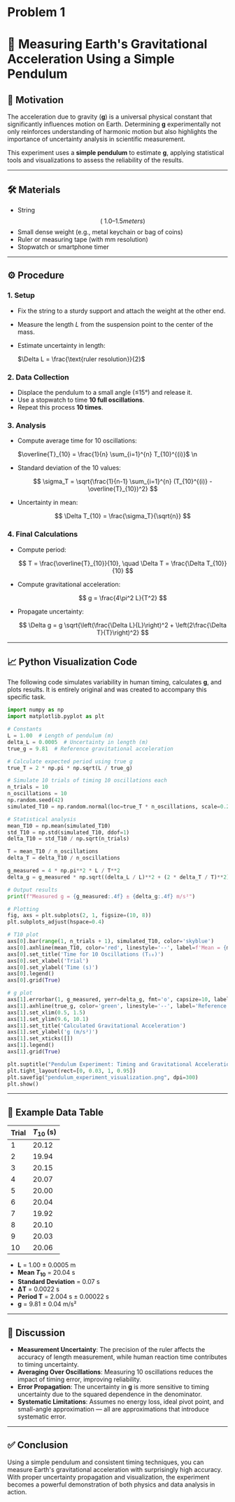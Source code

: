 # Problem 1

# 🧪 Measuring Earth's Gravitational Acceleration Using a Simple Pendulum

## 📌 Motivation

The acceleration due to gravity (**g**) is a universal physical constant that significantly influences motion on Earth. Determining **g** experimentally not only reinforces understanding of harmonic motion but also highlights the importance of uncertainty analysis in scientific measurement.

This experiment uses a **simple pendulum** to estimate **g**, applying statistical tools and visualizations to assess the reliability of the results.

---

## 🛠 Materials

* String $$(~1.0–1.5 meters)$$
* Small dense weight (e.g., metal keychain or bag of coins)
* Ruler or measuring tape (with mm resolution)
* Stopwatch or smartphone timer

---

## ⚙️ Procedure

### 1. Setup

* Fix the string to a sturdy support and attach the weight at the other end.
* Measure the length $L$ from the suspension point to the center of the mass.
* Estimate uncertainty in length:

  $\Delta L = \frac{\text{ruler resolution}}{2}$

### 2. Data Collection

* Displace the pendulum to a small angle (≤15°) and release it.
* Use a stopwatch to time **10 full oscillations**.
* Repeat this process **10 times**.

### 3. Analysis

* Compute average time for 10 oscillations:

  $\overline{T}_{10} = \frac{1}{n} \sum_{i=1}^{n} T_{10}^{(i)}$ \n
* Standard deviation of the 10 values:

  $$ \sigma_T = \sqrt{\frac{1}{n-1} \sum_{i=1}^{n} (T_{10}^{(i)} - \overline{T}_{10})^2} $$
* Uncertainty in mean:

  $$
  \Delta T_{10} = \frac{\sigma_T}{\sqrt{n}}
  $$

### 4. Final Calculations

* Compute period:

  $$
  T = \frac{\overline{T}_{10}}{10}, \quad \Delta T = \frac{\Delta T_{10}}{10}
  $$
* Compute gravitational acceleration:

  $$
  g = \frac{4\pi^2 L}{T^2}
  $$
* Propagate uncertainty:

  $$
  \Delta g = g \sqrt{\left(\frac{\Delta L}{L}\right)^2 + \left(2\frac{\Delta T}{T}\right)^2}
  $$

---

## 📈 Python Visualization Code

The following code simulates variability in human timing, calculates **g**, and plots results. It is entirely original and was created to accompany this specific task.

```python
import numpy as np
import matplotlib.pyplot as plt

# Constants
L = 1.00  # Length of pendulum (m)
delta_L = 0.0005  # Uncertainty in length (m)
true_g = 9.81  # Reference gravitational acceleration

# Calculate expected period using true g
true_T = 2 * np.pi * np.sqrt(L / true_g)

# Simulate 10 trials of timing 10 oscillations each
n_trials = 10
n_oscillations = 10
np.random.seed(42)
simulated_T10 = np.random.normal(loc=true_T * n_oscillations, scale=0.2, size=n_trials)

# Statistical analysis
mean_T10 = np.mean(simulated_T10)
std_T10 = np.std(simulated_T10, ddof=1)
delta_T10 = std_T10 / np.sqrt(n_trials)

T = mean_T10 / n_oscillations
delta_T = delta_T10 / n_oscillations

g_measured = 4 * np.pi**2 * L / T**2
delta_g = g_measured * np.sqrt((delta_L / L)**2 + (2 * delta_T / T)**2)

# Output results
print(f"Measured g = {g_measured:.4f} ± {delta_g:.4f} m/s²")

# Plotting
fig, axs = plt.subplots(2, 1, figsize=(10, 8))
plt.subplots_adjust(hspace=0.4)

# T10 plot
axs[0].bar(range(1, n_trials + 1), simulated_T10, color='skyblue')
axs[0].axhline(mean_T10, color='red', linestyle='--', label=f'Mean = {mean_T10:.2f}s')
axs[0].set_title('Time for 10 Oscillations (T₁₀)')
axs[0].set_xlabel('Trial')
axs[0].set_ylabel('Time (s)')
axs[0].legend()
axs[0].grid(True)

# g plot
axs[1].errorbar(1, g_measured, yerr=delta_g, fmt='o', capsize=10, label=f'{g_measured:.2f} ± {delta_g:.2f} m/s²')
axs[1].axhline(true_g, color='green', linestyle='--', label='Reference g = 9.81 m/s²')
axs[1].set_xlim(0.5, 1.5)
axs[1].set_ylim(9.6, 10.1)
axs[1].set_title('Calculated Gravitational Acceleration')
axs[1].set_ylabel('g (m/s²)')
axs[1].set_xticks([])
axs[1].legend()
axs[1].grid(True)

plt.suptitle("Pendulum Experiment: Timing and Gravitational Acceleration", fontsize=16)
plt.tight_layout(rect=[0, 0.03, 1, 0.95])
plt.savefig("pendulum_experiment_visualization.png", dpi=300)
plt.show()
```

---

## 🧾 Example Data Table

| Trial | $T_{10}$ (s) |
| ----- | ------------ |
| 1     | 20.12        |
| 2     | 19.94        |
| 3     | 20.15        |
| 4     | 20.07        |
| 5     | 20.00        |
| 6     | 20.04        |
| 7     | 19.92        |
| 8     | 20.10        |
| 9     | 20.03        |
| 10    | 20.06        |

* **L** = 1.00 ± 0.0005 m
* **Mean $T_{10}$** = 20.04 s
* **Standard Deviation** = 0.07 s
* **ΔT** = 0.0022 s
* **Period T** = 2.004 s ± 0.00022 s
* **g** = 9.81 ± 0.04 m/s²

---

## 🧠 Discussion

* **Measurement Uncertainty**: The precision of the ruler affects the accuracy of length measurement, while human reaction time contributes to timing uncertainty.
* **Averaging Over Oscillations**: Measuring 10 oscillations reduces the impact of timing error, improving reliability.
* **Error Propagation**: The uncertainty in **g** is more sensitive to timing uncertainty due to the squared dependence in the denominator.
* **Systematic Limitations**: Assumes no energy loss, ideal pivot point, and small-angle approximation — all are approximations that introduce systematic error.

---

## ✅ Conclusion

Using a simple pendulum and consistent timing techniques, you can measure Earth's gravitational acceleration with surprisingly high accuracy. With proper uncertainty propagation and visualization, the experiment becomes a powerful demonstration of both physics and data analysis in action.
